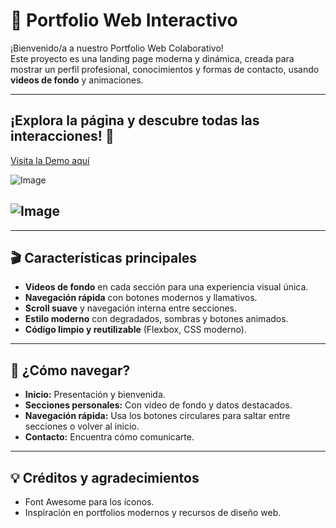 # 🚀 Portfolio Web Interactivo

¡Bienvenido/a a nuestro Portfolio Web Colaborativo!  
Este proyecto es una landing page moderna y dinámica, creada para mostrar un perfil profesional, conocimientos y formas de contacto, usando **videos de fondo** y animaciones.

---
## ¡Explora la página y descubre todas las interacciones! 👀
[Visita la Demo aquí](https://arr-fran.github.io/PP_TrabajoN1/index.html#1)

![Image](https://github.com/user-attachments/assets/50c0ab8a-8a8b-449c-ab43-c8820c28b842)

![Image](https://github.com/user-attachments/assets/e725e5e7-f7cf-41df-8c91-4e638e43e963)
---
---

## 🎬 Características principales

- **Videos de fondo** en cada sección para una experiencia visual única.
- **Navegación rápida** con botones modernos y llamativos.
- **Scroll suave** y navegación interna entre secciones.
- **Estilo moderno** con degradados, sombras y botones animados.
- **Código limpio y reutilizable** (Flexbox, CSS moderno).

---
## 🚦 ¿Cómo navegar?

- **Inicio:** Presentación y bienvenida.
- **Secciones personales:** Con video de fondo y datos destacados.
- **Navegación rápida:** Usa los botones circulares para saltar entre secciones o volver al inicio.
- **Contacto:** Encuentra cómo comunicarte.

---
## 💡 Créditos y agradecimientos
- Font Awesome para los íconos.
- Inspiración en portfolios modernos y recursos de diseño web.

